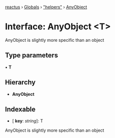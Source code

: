 [reactus](../README.md) › [Globals](../globals.md) › ["helpers"](../modules/_helpers_.md) › [AnyObject](_helpers_.anyobject.md)

# Interface: AnyObject <**T**>

AnyObject is slightly more specific than an object

## Type parameters

▪ **T**

## Hierarchy

* **AnyObject**

## Indexable

* \[ **key**: *string*\]: T

AnyObject is slightly more specific than an object
